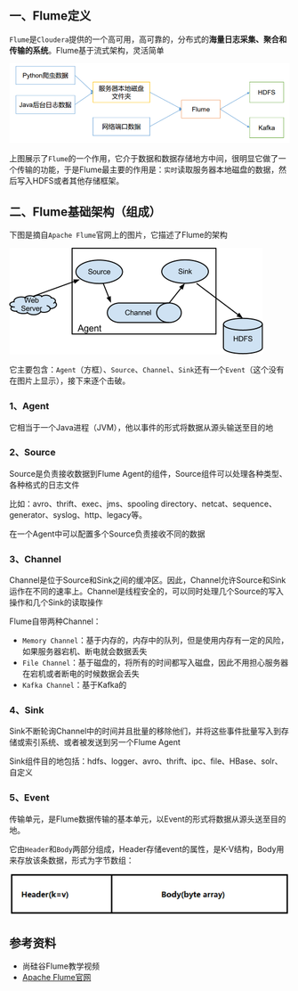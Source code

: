 ## 一、Flume定义



`Flume`是`Cloudera`提供的一个高可用，高可靠的，分布式的**海量日志采集、聚合和传输的系统**。Flume基于流式架构，灵活简单

![](./img/微信截图_20220325124004.png)

上图展示了`Flume`的一个作用，它介于数据和数据存储地方中间，很明显它做了一个传输的功能，于是Flume最主要的作用是：`实时`读取服务器本地磁盘的数据，然后写入HDFS或者其他存储框架。



## 二、Flume基础架构（组成）

下图是摘自`Apache Flume`官网上的图片，它描述了Flume的架构

![](./img/DevGuide_image00.png)

它主要包含：`Agent`（方框）、`Source`、`Channel`、`Sink`还有一个`Event`（这个没有在图片上显示），接下来逐个击破。

### 1、Agent

它相当于一个Java进程（JVM），他以事件的形式将数据从源头输送至目的地

### 2、Source

Source是负责接收数据到Flume Agent的组件，Source组件可以处理各种类型、各种格式的日志文件

比如：avro、thrift、exec、jms、spooling directory、netcat、sequence、generator、syslog、http、legacy等。

在一个Agent中可以配置多个Source负责接收不同的数据



### 3、Channel

Channel是位于Source和Sink之间的缓冲区。因此，Channel允许Source和Sink运作在不同的速率上。Channel是线程安全的，可以同时处理几个Source的写入操作和几个Sink的读取操作



Flume自带两种Channel：

- `Memory Channel`：基于内存的，内存中的队列，但是使用内存有一定的风险，如果服务器宕机、断电就会数据丢失
- `File Channel`：基于磁盘的，将所有的时间都写入磁盘，因此不用担心服务器在宕机或者断电的时候数据会丢失
- `Kafka Channel`：基于Kafka的



### 4、Sink

Sink不断轮询Channel中的时间并且批量的移除他们，并将这些事件批量写入到存储或索引系统、或者被发送到另一个Flume Agent

Sink组件目的地包括：hdfs、logger、avro、thrift、ipc、file、HBase、solr、自定义



### 5、Event

传输单元，是Flume数据传输的基本单元，以Event的形式将数据从源头送至目的地。

它由`Header`和`Body`两部分组成，Header存储event的属性，是K-V结构，Body用来存放该条数据，形式为字节数组：

![](./img/微信截图_20220325131615.png)



## 参考资料

- 尚硅谷Flume教学视频
- [Apache Flume官网](https://flume.apache.org/)

